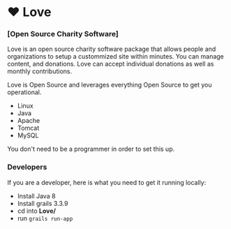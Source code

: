 
# ♥ Love

### [Open Source Charity Software]

Love is an open source charity software package that allows people and organizations to setup a custommized site within minutes. You can manage content, and donations. Love can accept individual donations as well as monthly contributions. 

Love is Open Source and leverages everything Open Source to get you operational.

* Linux
* Java
* Apache
* Tomcat
* MySQL

You don't need to be a programmer in order to set this up.


### Developers

If you are a developer, here is what you need to get it running locally: 

* Install Java 8
* Install grails 3.3.9
* cd into **Love/**
* run `grails run-app`


